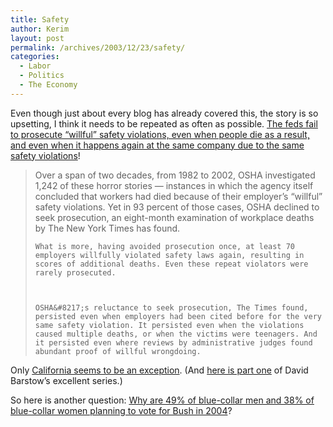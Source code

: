 ```yaml
---
title: Safety
author: Kerim
layout: post
permalink: /archives/2003/12/23/safety/
categories:
  - Labor
  - Politics
  - The Economy
---
```

Even though just about every blog has already covered this, the story is so upsetting, I think it needs to be repeated as often as possible. <a href="http://www.nytimes.com/2003/12/22/national/22OSHA.html?ei=5007&#38;en=439ea219cc1cff70&#38;ex=1387429200&#38;partner=USERLAND&#38;pagewanted=print&#38;position=" onclick="_gaq.push(['_trackEvent', 'outbound-article', 'http://www.nytimes.com/2003/12/22/national/22OSHA.html?ei=5007&en=439ea219cc1cff70&ex=1387429200&partner=USERLAND&pagewanted=print&position=', 'The feds fail to prosecute &#8220;willful&#8221; safety violations, even when people die as a result, and even when it happens again at the same company due to the same safety violations']);" >The feds fail to prosecute &#8220;willful&#8221; safety violations, even when people die as a result, and even when it happens again at the same company due to the same safety violations</a>!


>   Over a span of two decades, from 1982 to 2002, OSHA investigated 1,242 of these horror stories &#8212; instances in which the agency itself concluded that workers had died because of their employer&#8217;s &#8220;willful&#8221; safety violations. Yet in 93 percent of those cases, OSHA declined to seek prosecution, an eight-month examination of workplace deaths by The New York Times has found. 
>   
>   
>     What is more, having avoided prosecution once, at least 70 employers willfully violated safety laws again, resulting in scores of additional deaths. Even these repeat violators were rarely prosecuted.
>   
>   
>   
>     OSHA&#8217;s reluctance to seek prosecution, The Times found, persisted even when employers had been cited before for the very same safety violation. It persisted even when the violations caused multiple deaths, or when the victims were teenagers. And it persisted even where reviews by administrative judges found abundant proof of willful wrongdoing.
>   


Only <a href="http://www.nytimes.com/2003/12/23/national/23OSHA.html?ex=1387515600&#38;en=0f179f847ecc1c5c&#38;ei=5007&#38;partner=USERLAND" onclick="_gaq.push(['_trackEvent', 'outbound-article', 'http://www.nytimes.com/2003/12/23/national/23OSHA.html?ex=1387515600&en=0f179f847ecc1c5c&ei=5007&partner=USERLAND', 'California seems to be an exception']);" >California seems to be an exception</a>. (And <a href="http://www.nytimes.com/2003/12/21/national/21OSHA.html?ex=1387342800&#38;en=184a9e905231b551&#38;ei=5007&#38;partner=USERLAND" onclick="_gaq.push(['_trackEvent', 'outbound-article', 'http://www.nytimes.com/2003/12/21/national/21OSHA.html?ex=1387342800&en=184a9e905231b551&ei=5007&partner=USERLAND', 'here is part one']);" >here is part one</a> of David Barstow&#8217;s excellent series.)

So here is another question: <a href="http://www.alternet.org/story.html?StoryID=17431" onclick="_gaq.push(['_trackEvent', 'outbound-article', 'http://www.alternet.org/story.html?StoryID=17431', 'Why are 49% of blue-collar men and 38% of blue-collar women planning to vote for Bush in 2004']);" >Why are 49% of blue-collar men and 38% of blue-collar women planning to vote for Bush in 2004</a>?

